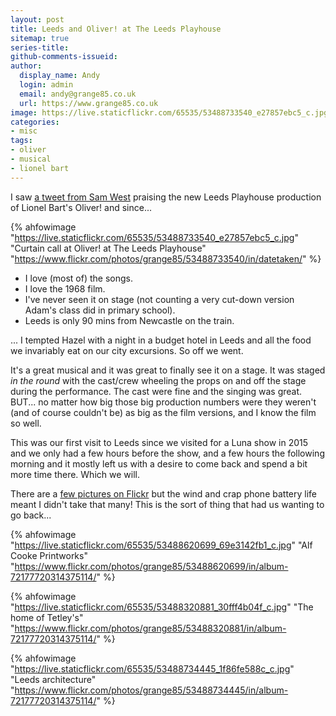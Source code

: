 ```yaml
---
layout: post
title: Leeds and Oliver! at The Leeds Playhouse
sitemap: true
series-title:
github-comments-issueid:
author:
  display_name: Andy
  login: admin
  email: andy@grange85.co.uk
  url: https://www.grange85.co.uk
image: https://live.staticflickr.com/65535/53488733540_e27857ebc5_c.jpg
categories:
- misc
tags:
- oliver
- musical
- lionel bart
---
```

I saw [a tweet from Sam West](https://twitter.com/exitthelemming/status/1740779071133630924?t=uvsIfMUXRZy7hpOnmS4xpA&s=19) praising the new Leeds Playhouse production of Lionel Bart's Oliver! and since...

{% ahfowimage "https://live.staticflickr.com/65535/53488733540_e27857ebc5_c.jpg" "Curtain call at Oliver! at The Leeds Playhouse" "https://www.flickr.com/photos/grange85/53488733540/in/datetaken/" %}

- I love (most of) the songs.
- I love the 1968 film.
- I've never seen it on stage (not counting a very cut-down version Adam's class did in primary school).
- Leeds is only 90 mins from Newcastle on the train.

... I tempted Hazel with a night in a budget hotel in Leeds and all the food we invariably eat on our city excursions. So off we went.

It's a great musical and it was great to finally see it on a stage. It was staged _in the round_ with the cast/crew wheeling the props on and off the stage during the performance. The cast were fine and the singing was great. BUT... no matter how big those big production numbers were they weren't (and of course couldn't be) as big as the film versions, and I know the film so well.

This was our first visit to Leeds since we visited for a Luna show in 2015 and we only had a few hours before the show, and a few hours the following morning and it mostly left us with a desire to come back and spend a bit more time there. Which we will.

There are a [few pictures on Flickr](https://www.flickr.com/photos/grange85/albums/72177720314375114/) but the wind and crap phone battery life meant I didn't take that many! This is the sort of thing that had us wanting to go back...

{% ahfowimage "https://live.staticflickr.com/65535/53488620699_69e3142fb1_c.jpg" "Alf Cooke Printworks" "https://www.flickr.com/photos/grange85/53488620699/in/album-72177720314375114/" %}

{% ahfowimage "https://live.staticflickr.com/65535/53488320881_30fff4b04f_c.jpg" "The home of Tetley's" "https://www.flickr.com/photos/grange85/53488320881/in/album-72177720314375114/" %}

{% ahfowimage "https://live.staticflickr.com/65535/53488734445_1f86fe588c_c.jpg" "Leeds architecture" "https://www.flickr.com/photos/grange85/53488734445/in/album-72177720314375114/" %}
